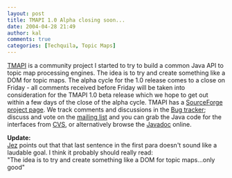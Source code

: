 ```yaml
---
layout: post
title: TMAPI 1.0 Alpha closing soon...
date: 2004-04-28 21:49
author: kal
comments: true
categories: [Techquila, Topic Maps]
---
```

<a href="http://www.tmapi.org/">TMAPI</a> is a community project I started to try to build a common Java API to topic map processing engines. The idea is to try and create something like a DOM for topic maps.
The alpha cycle for the 1.0 release comes to a close on Friday - all comments received before Friday will be taken into consideration for the TMAPI 1.0 beta release which we hope to get out within a few days of the close of the alpha cycle.
TMAPI has a <a href="http://sourceforge.net/projects/tmapi">SourceForge project page</a>. We track comments and discussions in the <a href="http://sourceforge.net/tracker/?group_id=39237&atid=424686">Bug tracker</a>; discuss and vote on the <a href="http://sourceforge.net/mail/?group_id=39237">mailing list</a> and you can grab the Java code for the interfaces from <a href="http://sourceforge.net/cvs/?group_id=39237">CVS</a>, or alternatively browse the <a href="http://www.tmapi.org/apiDocs/index.html">Javadoc</a> online.

<!--more-->
<b>Update:</b><br/>
<a href="http://www.jezuk.co.uk/cgi-bin/view/jez">Jez</a> points out that that last sentence in the first para doesn't sound like a laudable goal. I think it probably should really read:<br/>
"The idea is to try and create something like a DOM for topic maps...only good"

